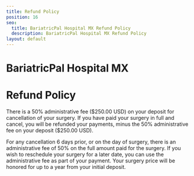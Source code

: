 ```yaml
---
title: Refund Policy
position: 16
seo:
  title: BariatricPal Hospital MX Refund Policy
  description: BariatricPal Hospital MX Refund Policy
layout: default
---
```


<div class='wrap'>
  <div class='section u-py6'>
    <div class='section-row'>
      <div class='section-chunk u-size5of13 u-px4 u-mAuto u-sm-size10of12 u-sm-alignCenter u-sm-clear'>
        <h1 class='u-mt1'>
          <strong>
            BariatricPal Hospital MX
          </strong>
        </h1>
        <h1 class='u-textPrimary'>
          Refund Policy
        </h1>
      </div>
      <div class='section-chunk u-size8of13 u-px4 u-sm-sizeFull u-sm-mt3'>
        <div class='article'>
          <p>
            There is a 50% administrative fee ($250.00 USD) on your deposit for cancellation of your surgery. If you have paid your surgery in full and cancel, you will be refunded your payments, minus the 50% administrative fee on your deposit ($250.00 USD).
          </p>
          <p>
            For any cancellation 6 days prior, or on the day of surgery, there is an administrative fee of 50% on the full amount paid for the surgery. If you wish to reschedule your surgery for a later date, you can use the administrative fee as part of your payment. Your surgery price will be honored for up to a year from your initial deposit.
          </p>
        </div>
      </div>
    </div>
  </div>
</div>

